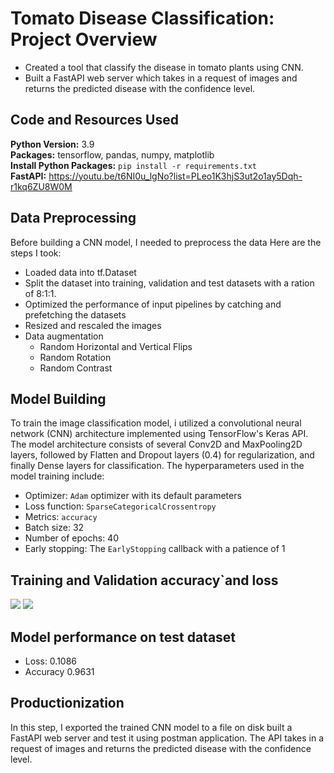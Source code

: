# Tomato Disease Classification: Project Overview
* Created a tool that classify the disease in tomato plants using CNN.
* Built a FastAPI web server which takes in a request of images and returns the predicted disease with the confidence level.

## Code and Resources Used 
**Python Version:** 3.9  
**Packages:** tensorflow, pandas, numpy, matplotlib  
**Install Python Packages:**  ```pip install -r requirements.txt```  
**FastAPI:** https://youtu.be/t6NI0u_lgNo?list=PLeo1K3hjS3ut2o1ay5Dqh-r1kq6ZU8W0M


## Data Preprocessing
Before building a CNN model, I needed to preprocess the data  Here are the steps I took:

- Loaded data into tf.Dataset
- Split the dataset into training, validation and test datasets with a ration of 8:1:1.
- Optimized the performance of input pipelines by catching and prefetching the datasets
- Resized and rescaled the images
- Data augmentation
	- Random Horizontal and Vertical Flips
	- Random Rotation
	- Random Contrast
	

## Model Building 
To train the image classification model, i utilized a convolutional neural network (CNN) architecture implemented using TensorFlow's Keras API. 
The model architecture consists of several Conv2D and MaxPooling2D layers, followed by Flatten and Dropout layers (0.4) for regularization, and finally Dense layers for classification. 
The hyperparameters used in the model training include:
- Optimizer: `Adam` optimizer with its default parameters
- Loss function: `SparseCategoricalCrossentropy` 
- Metrics: `accuracy`
- Batch size: 32
- Number of epochs: 40
- Early stopping: The `EarlyStopping` callback with a patience of 1

## Training and Validation accuracy`and loss
<img src="https://github.com/Gary0417/tomato_disease_classification/tree/data_preprocessing_and_model_building/images/training_and_validation_loss.png">
<img src="https://github.com/Gary0417/tomato_disease_classification/tree/data_preprocessing_and_model_building/images/training_and_validation_accuracy.png">

## Model performance on test dataset
- Loss: 0.1086
- Accuracy 0.9631

## Productionization 
In this step, I exported the trained CNN model to a file on disk built a FastAPI web server and test it using postman application. 
The API takes in a request of images and returns the predicted disease with the confidence level.
